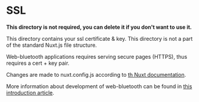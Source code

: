# SSL

**This directory is not required, you can delete it if you don't want to use it.**

This directory contains your ssl certificate & key.
This directory is not a part of the standard Nuxt.js file structure.

Web-bluetooth applications requires serving secure pages (HTTPS), thus requires a cert + key pair.

Changes are made to nuxt.config.js according to [th Nuxt documentation](https://nuxtjs.org/api/configuration-server#example-using-https-configuration).

More information about development of web-bluetooth can be found in [this introduction article](https://developers.google.com/web/updates/2015/07/interact-with-ble-devices-on-the-web#https_only).
